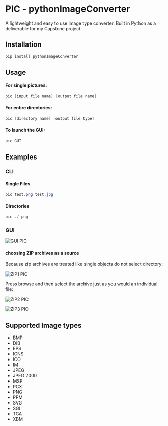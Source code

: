# PIC - pythonImageConverter
A lightweight and easy to use image type converter. Built in Python as a deliverable for my Capstone project.

## Installation

```powershell
pip install pythonImageConverter
```

## Usage

#### For single pictures:

```powershell
pic [input file name] [output file name]
```

#### For entire directories:

```powershell
pic [directory name] [output file type]
```

#### To launch the GUI:

```powershell
pic GUI
```

## Examples

### CLI

#### Single Files

```powershell
pic test.png test.jpg
```

#### Directories

```powershell
pic ./ png
```

### GUI

![GUI PIC](https://raw.githubusercontent.com/JohntheProgrammer92/pythonImageConverter/master/pythonImageConverter/pyImgConvertGUI/res/ReadmePic.PNG)

#### choosing ZIP archives as a source

Because zip archives are treated like single objects do not select directory:

![ZIP1 PIC](https://raw.githubusercontent.com/JohntheProgrammer92/pythonImageConverter/master/pythonImageConverter/pyImgConvertGUI/res/zip1.PNG)

Press browse and then select the archive just as you would an individual file:

![ZIP2 PIC](https://raw.githubusercontent.com/JohntheProgrammer92/pythonImageConverter/master/pythonImageConverter/pyImgConvertGUI/res/zip2.PNG)

![ZIP3 PIC](https://raw.githubusercontent.com/JohntheProgrammer92/pythonImageConverter/master/pythonImageConverter/pyImgConvertGUI/res/zip3.PNG)


## Supported Image types

  * BMP
  * DIB
  * EPS
  * ICNS
  * ICO
  * IM
  * JPEG
  * JPEG 2000
  * MSP
  * PCX
  * PNG
  * PPM
  * SVG
  * SGI
  * TGA
  * XBM
